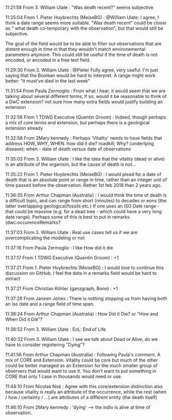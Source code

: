 11:21:58     From  3. William Ulate : "Was death recent?" seems subjective

11:25:04     From  1. Pieter Huybrechts (MeiseBG) : @William Ulate: I agree, I think a date range seems more suitable. "Was death recent" could be closer as " what death co-temporary with the observation", but that would still be subjective. 

The goal of the field would be to be able to filter out observations that are distent enough in time in that they wouldn't match environemental parameters anymore. This could still be useful if the time of death is not encoded, or encoded in a free text field. 

11:29:30     From  3. William Ulate : @Pieter Fully agree, very useful.  I'm just saying that the Boolean would be hard to interpret.  A range might work better: "it must've died in the last week"

11:31:54     From  Paula Zermoglio : From what I hear, it would seem that we are talking about several different terms, if so, would it be reasonable to think of a DwC extension? not sure how many extra fields would justify building an extension

11:32:56     From  1 TDWG Executive (Quentin Groom) : Indeed, though perhaps a mix of core terms and extension, but perhaps there is a geological extension already

11:32:58     From  2Mary kennedy : Perhaps 'Vitality' needs to have fields that address HOW, WHY, WHEN. how did it die? roadkill; Why? (underlying disease); when - date of death versus date of observations

11:35:03     From  3. William Ulate : I like the idea that the vitality (dead or alive) is an attribute of the organism, but the cause of death is not... 

11:35:22     From  1. Pieter Huybrechts (MeiseBG) : I would plead for a date of death that is an absolute point or range in time, rather than an integer unit of time passed before the observation. Rather 1st feb 2018 than 2 years ago. 


11:36:35     From  Arthur Chapman (Australia) : I would think the time of death is a difficult topic, and can range from short (minutes) to decades or eons (the latter overlapping geological/fossils etc.)  If one uses an ISO Date range - that could be massive (e.g. for a dead tree - which could have a very long date range).  Perhaps some of this is best to put in remarks (dwc:occurenceRemarks?

11:37:03     From  3. William Ulate : Real use cases tell us if we are overcomplicating the modeling or not

11:37:16     From  Paula Zermoglio : I like How did it die

11:37:17     From  1 TDWG Executive (Quentin Groom) : +1

11:37:21     From  1. Pieter Huybrechts (MeiseBG) : I would love to continue this discussion on GitHub, I feel the data in a remarks field would be hard to extract

11:37:21     From  Christian Köhler (ganzgraph, Bonn) : +1

11:37:28     From  Janeen Jones : There is nothing stopping us from having both an iso date and a range field of time span.

11:38:24     From  Arthur Chapman (Australia) : How Did it Die? or "How and When Did it Die"?

11:38:52     From  3. William Ulate : EoL: End of Life


11:40:32     From  3. William Ulate : I see we talk about Dead or Alive, do we have to consider registering "Dying"?

11:41:56     From  Arthur Chapman (Australia) : Following Paula's comment.  A mix of CORE and Extension.  Vitality could be core but much of the other could be better managed as an Extension for the much smaller group of observers that would want to use it.  You don't want to put something in CORE that only 1 case in thousands would need or use.

11:44:10     From  Nicolas Noé : Agree with this core/extension distinction also because vitality is really an attribute of the occurrence, while the rest (when / how / certainty / …) are attributes of a different entity (the death itself)

11:46:10     From  2Mary kennedy : 'dying' --> the indiv is alive at time of observation.
